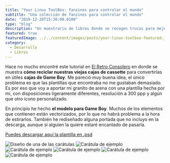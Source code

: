 ```yaml
---
title: "Your Linux ToolBox: fanzines para controlar el mundo"
subtitle: "Una colección de fanzines para controlar el mundo"
date: "2019-12-28T15:30:00.0100"
type: "blog"
description: "Un muestrario de libros donde se recogen trucos para mejorar tu destraza en sistemas UNIX"
featured: true
featuredImage: ../../content/images/posts/your-linux-toolbox-featured.jpg
category:
  - Desarrollo
  - Libros
---
```


Hace no mucho encontré este tutorial en [El Retro Consolero](http://elretroconsolero.blogspot.com/2013/08/cajas-de-casette-para-juegos-de-game.html#more) en donde se muestra **cómo reciclar nuestras viejas cajas de cassette** para convertirlas en útiles **cajas de Game Boy**. Me pareció muy buena idea, el único problema es que las plantillas que encontraba no me gustaban demasiado. Es por eso que voy a aportar mi granito de arena con una plantilla hecha por mí, con disposiciones ligeramente diferentes, resolución a 300 ppp y algún que otro icono personalizado.

En principio he hecho **el modelo para Game Boy**. Muchos de los elementos que contienen están vectorizados, por lo que no habrá problema a la hora de estirarlos. También he rediseñado alguna portada que no incluyo en la descarga, aunque si alguien la quiere estaré encantado de pasarla.

[Puedes descargar aquí la plantilla en .psd](https://www.icloud.com/iclouddrive/08HqG_yNPK3e9a3Ximb_1IoUw#Game_Boy_-_Plantilla)

![Diseño de una de las carátulas](../../content/images/posts/casette-boy-2.jpg)
![Carátula de ejemplo](../../content/images/posts/casette-boy-3.jpg)
![Carátula de ejemplo](../../content/images/posts/casette-boy-4.jpg)
![Carátula de ejemplo](../../content/images/posts/casette-boy-5.jpg)
![Carátula de ejemplo](../../content/images/posts/casette-boy-6.jpg)
![Carátula de ejemplo](../../content/images/posts/casette-boy-7.jpg)

